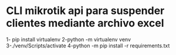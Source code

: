 # CLI mikrotik api para suspender clientes mediante archivo excel

1- pip install virtualenv
2-python -m virtualenv venv
3-./venv/Scripts/activate
4-python -m pip install -r requirements.txt
